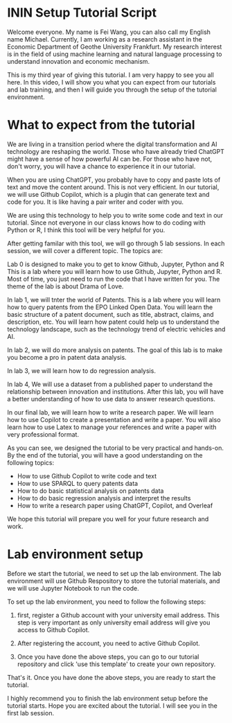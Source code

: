 # ININ Setup Tutorial Script

Welcome everyone. My name is Fei Wang, you can also call my English name Michael. Currently, I am working as a research assistant in the Economic Department of Geothe University Frankfurt. My research interest is in the field of using machine learning 
and natural language processing to understand innovation and economic mechanism. 

This is my third year of giving this tutorial. I am very happy to see you all here. 
In this video, I will show you what you can expect from our tutorials and lab
training, and then I will guide you through the setup of the tutorial environment.


# What to expect from the tutorial

We are living in a transition period where the digital transformation and AI technology are reshaping the world. Those who have already tried ChatGPT might have a sense of how powerful AI can be. For those who have not, don't worry, you will have a chance to experience it in our tutorial.

When you are using ChatGPT, you probably have to copy and paste lots of text and move the content around. This is not very efficient. In our tutorial, we will use Github Copilot, which is a plugin that can generate text and code for you. It is like having a pair writer and coder with you.


We are using this technology to help you to write some code and text in our tutorial. Since not everyone in our class knows how to do coding with Python or R, I think this tool will be very helpful for you.


After getting familar with this tool, we will go through 5 lab sessions. In each session, we will cover a different topic. The topics are:

Lab 0 is designed to make you to get to know Github, Jupyter, Python and R
This is a lab where you will learn how to use Github, Jupyter, Python and R.
Most of time, you just need to run the code that I have written for you.
The theme of the lab is about Drama of Love.

In lab 1, we will tnter the world of Patents. This is a lab where you will learn how to query patents from the EPO Linked Open Data. You will learn the basic structure of a patent document, such as title, abstract, claims, and description, etc. You will learn how patent could help us to understand the technology landscape, such as the technology trend of electric vehicles and AI.

In lab 2, we will do more analysis on patents. The goal of this lab is to make you
become a pro in patent data analysis.  

In lab 3, we will learn how to do regression analysis.

In lab 4, We will use a dataset from a published paper to understand the relationship between innovation and institutions. After this lab, you will have a better understanding of how to use data to answer research questions.

In our final lab, we will learn how to write a research paper. We will learn how to use Copilot to create a presentation and write a paper.
You will also learn how to use Latex to manage your references and write a paper with very professional format.


As you can see, we designed the tutorial to be very practical and hands-on. By the end of the tutorial, you will have a good understanding on the following topics:

- How to use Github Copilot to write code and text
- How to use SPARQL to query patents data
- How to do basic statistical analysis on patents data
- How to do basic regression analysis and interpret the results
- How to write a research paper using ChatGPT, Copilot, and Overleaf

We hope this tutorial will prepare you well for your future research and work. 


# Lab environment setup

Before we start the tutorial, we need to set up the lab environment. The lab environment will use Github Respository to store the tutorial materials, and we will use Jupyter Notebook to run the code.

To set up the lab environment, you need to follow the following steps:

1. first, register a Github account with your university email address. This step is very important as only university email address will give you access to Github Copilot.

2. After registering the account, you need to active Github Copilot. 

3. Once you have done the above steps, you can go to our tutorial repository and click 'use this template' to create your own repository.

That's it. Once you have done the above steps, you are ready to start the tutorial.

I highly recommend you to finish the lab environment setup before the tutorial starts.
Hope you are excited about the tutorial. I will see you in the first lab session.